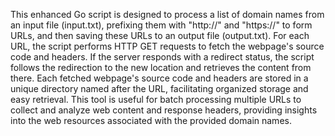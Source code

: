 This enhanced Go script is designed to process a list of domain names from an input file (input.txt), prefixing them with "http://" and "https://" to form URLs, and then saving these URLs to an output file (output.txt). For each URL, the script performs HTTP GET requests to fetch the webpage's source code and headers. If the server responds with a redirect status, the script follows the redirection to the new location and retrieves the content from there. Each fetched webpage's source code and headers are stored in a unique directory named after the URL, facilitating organized storage and easy retrieval. This tool is useful for batch processing multiple URLs to collect and analyze web content and response headers, providing insights into the web resources associated with the provided domain names.
